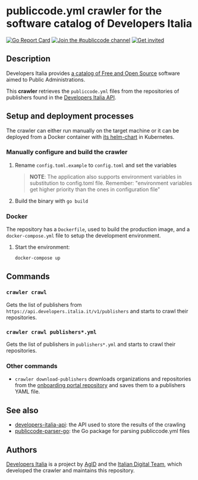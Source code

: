 # publiccode.yml crawler for the software catalog of Developers Italia

[![Go Report Card](https://goreportcard.com/badge/github.com/italia/publiccode-crawler/v3)](https://goreportcard.com/report/github.com/italia/publiccode-crawler/v3)
[![Join the #publiccode channel](https://img.shields.io/badge/Slack%20channel-%23publiccode-blue.svg?logo=slack)](https://developersitalia.slack.com/messages/CAM3F785T)
[![Get invited](https://slack.developers.italia.it/badge.svg)](https://slack.developers.italia.it/)

## Description

Developers Italia provides [a catalog of Free and Open Source](https://developers.italia.it/en/search)
software aimed to Public Administrations.

This **crawler** retrieves the `publiccode.yml` files from the
repositories of publishers found in the [Developers Italia API](https://github.com/italia/developers-italia-api).

## Setup and deployment processes

The crawler can either run manually on the target machine or it can be deployed
from a Docker container with
[its helm-chart](https://github.com/teamdigitale/devita-infra-kubernetes) in Kubernetes.

### Manually configure and build the crawler

1. Rename `config.toml.example` to `config.toml` and set the variables

   > **NOTE**: The application also supports environment variables in substitution
   > to config.toml file. Remember: "environment variables get higher priority than
   > the ones in configuration file"

2. Build the binary with `go build`

### Docker

The repository has a `Dockerfile`, used to build the production image,
and a `docker-compose.yml` file to setup the development environment.

1. Start the environment:

   ```shell
   docker-compose up

## Commands

### `crawler crawl`

Gets the list of publishers from `https://api.developers.italia.it/v1/publishers`
and starts to crawl their repositories.

### `crawler crawl publishers*.yml`

Gets the list of publishers in `publishers*.yml` and starts to crawl
their repositories.

### Other commands

* `crawler download-publishers` downloads organizations and repositories from
  the [onboarding portal repository](https://github.com/italia/developers-italia-onboarding)
  and saves them to a publishers YAML file.

## See also

* [developers-italia-api](https://github.com/italia/developers-italia-api): the API
  used to store the results of the crawling
* [publiccode-parser-go](https://github.com/italia/publiccode-parser-go): the Go
  package for parsing publiccode.yml files

## Authors

[Developers Italia](https://developers.italia.it) is a project by
[AgID](https://www.agid.gov.it/) and the
[Italian Digital Team](https://teamdigitale.governo.it/), which developed the
crawler and maintains this repository.
